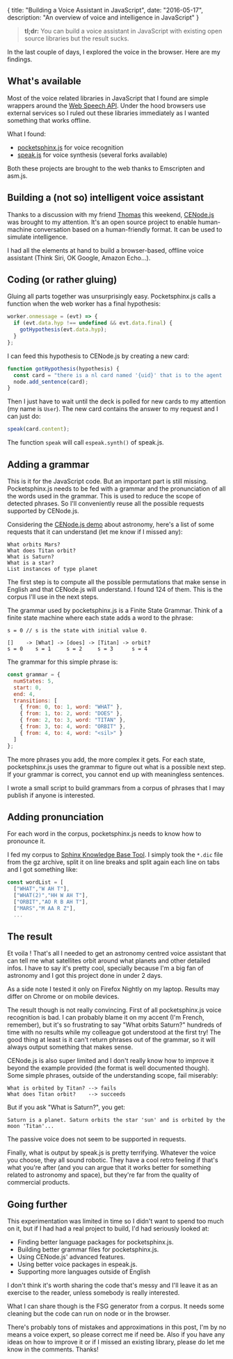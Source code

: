 {
  title: "Building a Voice Assistant in JavaScript",
  date: "2016-05-17",
  description: "An overview of voice and intelligence in JavaScript"
}

> **tl;dr:** You can build a voice assistant in JavaScript with existing open source libraries but the result sucks.

In the last couple of days, I explored the voice in the browser. Here are my findings.

## What's available
Most of the voice related libraries in  JavaScript that I found are simple wrappers around the [Web Speech API](https://dvcs.w3.org/hg/speech-api/raw-file/tip/speechapi.html). Under the hood browsers use external services so I ruled out these libraries immediately as I wanted something that works offline.

What I found:

* [pocketsphinx.js](https://github.com/syl22-00/pocketsphinx.js) for voice recognition
* [speak.js](https://github.com/kripken/speak.js/) for voice synthesis (several forks available)

Both these projects are brought to the web thanks to Emscripten and asm.js.

## Building a (not so) intelligent voice assistant
Thanks to a discussion with my friend [Thomas](https://twitter.com/oncletom) this weekend, [CENode.js](http://cenode.io/) was brought to my attention. It's an open source project to enable human-machine conversation based on a human-friendly format. It can be used to simulate intelligence.

I had all the elements at hand to build a browser-based, offline voice assistant (Think Siri, OK Google, Amazon Echo...).

## Coding (or rather gluing)
Gluing all parts together was unsurprisingly easy. Pocketsphinx.js calls a function when the web worker has a final hypothesis:
```javascript
worker.onmessage = (evt) => {
  if (evt.data.hyp !== undefined && evt.data.final) {
    gotHypothesis(evt.data.hyp);
  }
};
```

I can feed this hypothesis to CENode.js by creating a new card:
```javascript
function gotHypothesis(hypothesis) {
  const card = "there is a nl card named '{uid}' that is to the agent 'agent1' and is from the individual 'User' and has the timestamp '{now}' as timestamp and has '" + hypothesis.replace(/'/g, "\\'") + "' as content.";
  node.add_sentence(card);
}
```

Then I just have to wait until the deck is polled for new cards to my attention (my name is `User`). The new card contains the answer to my request and I can just do:
```javascript
speak(card.content);
```

The function `speak` will call `espeak.synth()` of speak.js.

## Adding a grammar
This is it for the JavaScript code. But an important part is still missing. Pocketsphinx.js needs to be fed with a grammar and the pronunciation of all the words used in the grammar. This is used to reduce the scope of detected phrases. So I'll conveniently reuse all the possible requests supported by CENode.js.

Considering the [CENode.js demo](http://cenode.io/demo/) about astronomy, here's a list of some requests that it can understand (let me know if I missed any):
```
What orbits Mars?
What does Titan orbit?
What is Saturn?
What is a star?
List instances of type planet
```

The first step is to compute all the possible permutations that make sense in English and that CENode.js will understand. I found 124 of them. This is the corpus I'll use in the next steps.

The grammar used by pocketsphinx.js is a Finite State Grammar. Think of a finite state machine where each state adds a word to the phrase:
```
s = 0 // s is the state with initial value 0.

[]    -> [What] -> [does] -> [Titan] -> orbit?
s = 0    s = 1     s = 2     s = 3      s = 4
```

The grammar for this simple phrase is:
```javascript
const grammar = {
  numStates: 5,
  start: 0,
  end: 4,
  transitions: [
    { from: 0, to: 1, word: "WHAT" },
    { from: 1, to: 2, word: "DOES" },
    { from: 2, to: 3, word: "TITAN" },
    { from: 3, to: 4, word: "ORBIT" },
    { from: 4, to: 4, word: "<sil>" }
  ]
};
```

The more phrases you add, the more complex it gets. For each state, pocketsphinx.js uses the grammar to figure out what is a possible next step. If your grammar is correct, you cannot end up with meaningless sentences.

I wrote a small script to build grammars from a corpus of phrases that I may publish if anyone is interested.

## Adding pronunciation
For each word in the corpus, pocketsphinx.js needs to know how to pronounce it.

I fed my corpus to [Sphinx Knowledge Base Tool](http://www.speech.cs.cmu.edu/tools/lmtool-new.html). I simply took the `*.dic` file from the gz archive, split it on line breaks and split again each line on tabs and I got something like:
```javascript
const wordList = [
  ["WHAT","W AH T"],
  ["WHAT(2)","HH W AH T"],
  ["ORBIT","AO R B AH T"],
  ["MARS","M AA R Z"],
  ...
```

## The result
Et voila ! That's all I needed to get an astronomy centred voice assistant that can tell me what satellites orbit around what planets and other detailed infos. I have to say it's pretty cool, specially because I'm a big fan of astronomy and I got this project done in under 2 days.

As a side note I tested it only on Firefox Nightly on my laptop. Results may differ on Chrome or on mobile devices.

The result though is not really convincing. First of all pocketsphinx.js voice recognition is bad. I can probably blame it on  my accent (I'm French, remember), but it's so frustrating to say "What orbits Saturn?" hundreds of time with no results while my colleague got understood at the first try! The good thing at least is it can't return phrases out of the grammar, so it will always output something that makes sense.

CENode.js is also super limited and I don't really know how to improve it beyond the example provided (the format is well documented though). Some simple phrases, outside of the understanding scope, fail miserably:
```
What is orbited by Titan? --> fails
What does Titan orbit?    --> succeeds
```

But if you ask "What is Saturn?", you get:
```
Saturn is a planet. Saturn orbits the star 'sun' and is orbited by the moon 'Titan'...
```
The passive voice does not seem to be supported in requests.

Finally, what is output by speak.js is pretty terrifying. Whatever the voice you choose, they all sound robotic. They have a cool retro feeling if that's what you're after (and you can argue that it works better for something related to astronomy and space), but they're far from the quality of commercial products.

## Going further
This experimentation was limited in time so I didn't want to spend too much on it, but if I had had a real project to build, I'd had seriously looked at:

* Finding better language packages for pocketsphinx.js.
* Building better grammar files for pocketsphinx.js.
* Using CENode.js' advanced features.
* Using better voice packages in espeak.js.
* Supporting more languages outside of English

I don't think it's worth sharing the code that's messy and I'll leave it as an exercise to the reader, unless somebody is really interested.

What I can share though is the FSG generator from a corpus. It needs some cleaning but the code can run on node or in the browser.

There's probably tons of mistakes and approximations in this post, I'm by no means a voice expert, so please correct me if need be. Also if you have any ideas on how to improve it or if I missed an existing library, please do let me know in the comments. Thanks!
